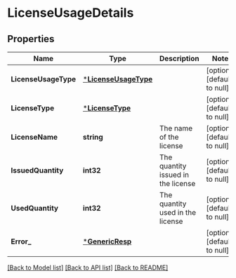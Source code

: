 # LicenseUsageDetails

## Properties
Name | Type | Description | Notes
------------ | ------------- | ------------- | -------------
**LicenseUsageType** | [***LicenseUsageType**](LicenseUsageType.md) |  | [optional] [default to null]
**LicenseType** | [***LicenseType**](LicenseType.md) |  | [optional] [default to null]
**LicenseName** | **string** | The name of the license | [optional] [default to null]
**IssuedQuantity** | **int32** | The quantity issued in the license | [optional] [default to null]
**UsedQuantity** | **int32** | The quantity used in the license | [optional] [default to null]
**Error_** | [***GenericResp**](GenericResp.md) |  | [optional] [default to null]

[[Back to Model list]](../README.md#documentation-for-models) [[Back to API list]](../README.md#documentation-for-api-endpoints) [[Back to README]](../README.md)

